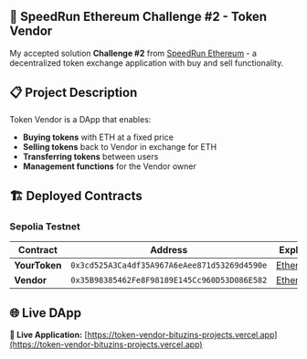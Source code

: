 

## 🚀 SpeedRun Ethereum Challenge #2 - Token Vendor

My accepted solution **Challenge #2** from [SpeedRun Ethereum](https://speedrunethereum.com) - a decentralized token exchange application with buy and sell functionality.

## 📋 Project Description

Token Vendor is a DApp that enables:
- **Buying tokens** with ETH at a fixed price
- **Selling tokens** back to Vendor in exchange for ETH
- **Transferring tokens** between users
- **Management functions** for the Vendor owner

## 🏗️ Deployed Contracts

### Sepolia Testnet

| Contract | Address | Explorer |
|----------|---------|----------|
| **YourToken** | `0x3cd525A3Ca4df35A967A6eAee871d53269d4590e` | [Etherscan](https://sepolia.etherscan.io/address/0x3cd525A3Ca4df35A967A6eAee871d53269d4590e) |
| **Vendor** | `0x35B98385462Fe8F98189E145Cc960D53D086E582` | [Etherscan](https://sepolia.etherscan.io/address/0x35B98385462Fe8F98189E145Cc960D53D086E582) |

## 🌐 Live DApp

**🔗 Live Application:** [https://token-vendor-bituzins-projects.vercel.app](https://token-vendor-bituzins-projects.vercel.app)



